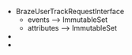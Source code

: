 - BrazeUserTrackRequestInterface
	- events --> ImmutableSet<UserEventTrackRequestItem>
	- attributes --> ImmutableSet<UserAttributeTrackRequestItem>
-
-